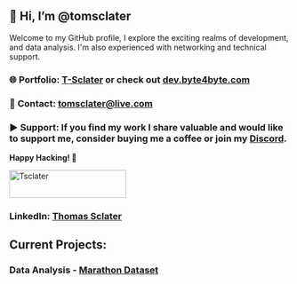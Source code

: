## 👋 Hi, I’m @tomsclater
Welcome to my GitHub profile, I explore the exciting realms of development, and data analysis.
I'm also experienced with networking and technical support.

### 🌐 **Portfolio:** [T-Sclater](https://t-sclater.vercel.app/) or check out [dev.byte4byte.com](https://dev.byte4byte.com/)
### 📧 **Contact:** tomsclater@live.com
### ▶ **Support:** If you find my work I share valuable and would like to support me, consider buying me a coffee or join my [Discord](https://discord.gg/J9kVfvAYeH).
**Happy Hacking! 🚀**

<p><a href="https://www.buymeacoffee.com/tsclater" target="_blank"> <img  src="https://www.buymeacoffee.com/assets/img/guidelines/download-assets-sm-1.svg" height="50" width="210" alt="Tsclater" ></img></a></p>

### LinkedIn: [Thomas Sclater](https://linkedin.com/in/tomsclater/)

## Current Projects: 
### Data Analysis - [Marathon Dataset](https://github.com/tomsclater/marathon-dataset)



